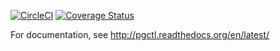 [![CircleCI](https://circleci.com/gh/Yelp/pgctl.svg?style=svg)](https://circleci.com/gh/Yelp/pgctl)
[![Coverage Status](https://coveralls.io/repos/Yelp/pgctl/badge.svg)](https://coveralls.io/r/Yelp/pgctl)

For documentation, see http://pgctl.readthedocs.org/en/latest/
